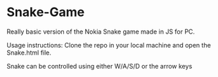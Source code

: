 # Snake-Game
Really basic version of the Nokia Snake game made in JS for PC.

Usage instructions:
Clone the repo in your local machine and open the Snake.html file.

Snake can be controlled using either W/A/S/D or the arrow keys
